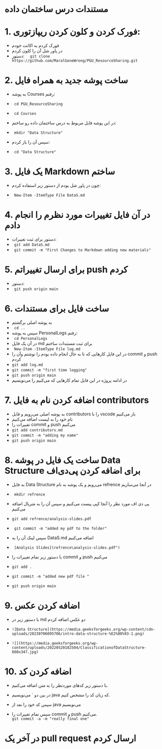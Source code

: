 # مستندات درس ساختمان داده

# 1. فورک کردن و کلون کردن ریپازتوری:

- فورک کردم به اکانت خودم
- در پاور شل آن را کلون کردم
- دستور:
  `  git clone https://github.com/MaralGoneWrong/PGU_ResourceSharing.git`

# 2. ساخت پوشه جدید به همراه فایل

- به پوشه Courses رفتم:

- ` cd PGU_ResourceSharing`

- ` cd Courses`

- در این پوشه فایل مربوط به درس ساختمان داده رو ساختم:

- ` mkdir "Data Structure"`

- سپس آن را باز کردم:

- ` cd "Data Structure"`

# 3. یک فایل Markdown ساختم

- چون در پاور شل بودم از دستور زیر استفاده کردم:

- ` New-Item -ItemType File DataS.md`

# 4. در آن فایل تغییرات مورد نظرم را انجام دادم

- دستور برای ثبت تغییرات:
- ` git add DataS.md`
- ` git commit -m "First Changes to Markdown adding new materials"`

# 5. برای ارسال تغییراتم push کردم

- دستور:
- ` git push origin main`

# 6. ساخت فایل برای مستندات

- به پوشه اصلی برگشتم
- ` cd ..`
- سپس به پوشه PersonalLogs رفتم:
- ` cd PersonalLogs`
- در آن یک فایل md برای ثبت مستندات ساختم
- ` New-Item -ItemType File log.md`
- در این فایل کارهایی که تا به حال انجام داده بودم را نوشتم وآن را commit و push کردم
- `git add log.md`
- `git commit -m "first time logging"`
- `git push origin main`
- در ادامه پروژه در این فایل تمام کارهایی که می‌کنیم را می‌نویسیم

# 7. اضافه کردن نام به فایل contributors

- به پوشه اصلی می‌رویم و فایل contributors را با vscode باز می‌کنیم
- نام خود را به لیست اضافه می‌کنیم
- تغییرات را commit و push می‌کنیم
- `git add contributors.md`
- `git commit -m "adding my name"`
- `git push origin main`

# 8. ساخت یک فایل در پوشه Data Structure برای اضافه کردن پی‌دی‌اف

- به فایل Data Structure می‌رویم و یک پوشه به نام refrence در آنجا می‌سازیم
- ` mkdir refrence`
- پی دی اف مورد نظر را آنجا کپی پیست می‌کنیم و سپس آن را به متریال اضافه می‌کنیم
- `git add refrence/analysis-slides.pdf`
- ` git commit -m "added my pdf to the folder"`
- سپس لینک آن را به DataS.md اضافه می‌کنیم
- ` [Analysis Slides](refrence\analysis-slides.pdf")`

- با دستور زیر تمام تغییرات را commit و push می‌کنیم
- `git add .`
- `git commit -m "added new pdf file " `
- `git push origin main`

# 9. اضافه کردن عکس

- با دستور زیر در md دو عکس اضافه کردم
- `![Data Structure](https://media.geeksforgeeks.org/wp-content/cdn-uploads/20230706095706/intro-data-structure-%E2%80%93-1.png)`

- `![](https://media.geeksforgeeks.org/wp-content/uploads/20220520182504/ClassificationofDataStructure-660x347.jpg)`

# 10. اضافه کردن کد

- با دستور زیر کدهای موردنظر را به متن اضافه می‌کنیم.

- در بین دو ` می‌نویسیم java که زبان کد را مشخص کنیم.
- سپس کد خود را بعد از java می‌نویسیم

- سپس تمام تغییرات را commit و push می‌کنیم.  
  `git commit -a -m "really final one"`

# در آخر یک pull request ارسال کردم
